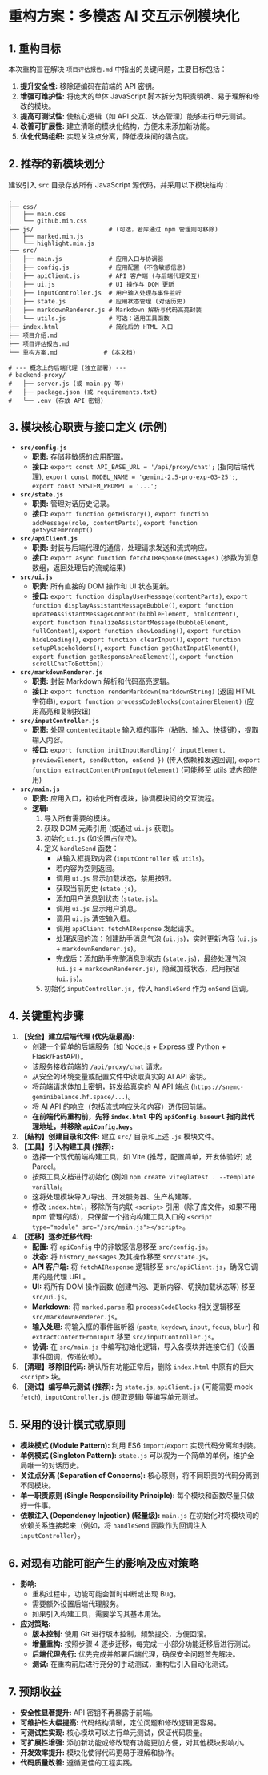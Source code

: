 # 重构方案：多模态 AI 交互示例模块化

## 1. 重构目标

本次重构旨在解决 `项目评估报告.md` 中指出的关键问题，主要目标包括：

1.  **提升安全性:** 移除硬编码在前端的 API 密钥。
2.  **增强可维护性:** 将庞大的单体 JavaScript 脚本拆分为职责明确、易于理解和修改的模块。
3.  **提高可测试性:** 使核心逻辑（如 API 交互、状态管理）能够进行单元测试。
4.  **改善可扩展性:** 建立清晰的模块化结构，方便未来添加新功能。
5.  **优化代码组织:** 实现关注点分离，降低模块间的耦合度。

## 2. 推荐的新模块划分

建议引入 `src` 目录存放所有 JavaScript 源代码，并采用以下模块结构：

```
.
├── css/
│   ├── main.css
│   └── github.min.css
├── js/                     # (可选，若库通过 npm 管理则可移除)
│   ├── marked.min.js
│   └── highlight.min.js
├── src/
│   ├── main.js             # 应用入口与协调器
│   ├── config.js           # 应用配置 (不含敏感信息)
│   ├── apiClient.js        # API 客户端 (与后端代理交互)
│   ├── ui.js               # UI 操作与 DOM 更新
│   ├── inputController.js  # 用户输入处理与事件监听
│   ├── state.js            # 应用状态管理 (对话历史)
│   ├── markdownRenderer.js # Markdown 解析与代码高亮封装
│   └── utils.js            # 可选：通用工具函数
├── index.html              # 简化后的 HTML 入口
├── 项目介绍.md
├── 项目评估报告.md
└── 重构方案.md             # (本文档)

# --- 概念上的后端代理 (独立部署) ---
# backend-proxy/
#   ├── server.js (或 main.py 等)
#   ├── package.json (或 requirements.txt)
#   └── .env (存放 API 密钥)
```

## 3. 模块核心职责与接口定义 (示例)

*   **`src/config.js`**
    *   **职责:** 存储非敏感的应用配置。
    *   **接口:** `export const API_BASE_URL = '/api/proxy/chat';` (指向后端代理), `export const MODEL_NAME = 'gemini-2.5-pro-exp-03-25';`, `export const SYSTEM_PROMPT = '...';`
*   **`src/state.js`**
    *   **职责:** 管理对话历史记录。
    *   **接口:** `export function getHistory()`, `export function addMessage(role, contentParts)`, `export function getSystemPrompt()`
*   **`src/apiClient.js`**
    *   **职责:** 封装与后端代理的通信，处理请求发送和流式响应。
    *   **接口:** `export async function fetchAIResponse(messages)` (参数为消息数组，返回处理后的流或结果)
*   **`src/ui.js`**
    *   **职责:** 所有直接的 DOM 操作和 UI 状态更新。
    *   **接口:** `export function displayUserMessage(contentParts)`, `export function displayAssistantMessageBubble()`, `export function updateAssistantMessageContent(bubbleElement, htmlContent)`, `export function finalizeAssistantMessage(bubbleElement, fullContent)`, `export function showLoading()`, `export function hideLoading()`, `export function clearInput()`, `export function setupPlaceholders()`, `export function getChatInputElement()`, `export function getResponseAreaElement()`, `export function scrollChatToBottom()`
*   **`src/markdownRenderer.js`**
    *   **职责:** 封装 Markdown 解析和代码高亮逻辑。
    *   **接口:** `export function renderMarkdown(markdownString)` (返回 HTML 字符串), `export function processCodeBlocks(containerElement)` (应用高亮和复制按钮)
*   **`src/inputController.js`**
    *   **职责:** 处理 `contenteditable` 输入框的事件（粘贴、输入、快捷键），提取输入内容。
    *   **接口:** `export function initInputHandling({ inputElement, previewElement, sendButton, onSend })` (传入依赖和发送回调), `export function extractContentFromInput(element)` (可能移至 utils 或内部使用)
*   **`src/main.js`**
    *   **职责:** 应用入口，初始化所有模块，协调模块间的交互流程。
    *   **逻辑:**
        1.  导入所有需要的模块。
        2.  获取 DOM 元素引用 (或通过 `ui.js` 获取)。
        3.  初始化 `ui.js` (如设置占位符)。
        4.  定义 `handleSend` 函数：
            *   从输入框提取内容 (`inputController` 或 `utils`)。
            *   若内容为空则返回。
            *   调用 `ui.js` 显示加载状态，禁用按钮。
            *   获取当前历史 (`state.js`)。
            *   添加用户消息到状态 (`state.js`)。
            *   调用 `ui.js` 显示用户消息。
            *   调用 `ui.js` 清空输入框。
            *   调用 `apiClient.fetchAIResponse` 发起请求。
            *   处理返回的流：创建助手消息气泡 (`ui.js`)，实时更新内容 (`ui.js` + `markdownRenderer.js`)。
            *   完成后：添加助手完整消息到状态 (`state.js`)，最终处理气泡 (`ui.js` + `markdownRenderer.js`)，隐藏加载状态，启用按钮 (`ui.js`)。
        5.  初始化 `inputController.js`，传入 `handleSend` 作为 `onSend` 回调。

## 4. 关键重构步骤

1.  **【安全】建立后端代理 (优先级最高):**
    *   创建一个简单的后端服务（如 Node.js + Express 或 Python + Flask/FastAPI）。
    *   该服务接收前端的 `/api/proxy/chat` 请求。
    *   从安全的环境变量或配置文件中读取真实的 AI API 密钥。
    *   将前端请求体加上密钥，转发给真实的 AI API 端点 (`https://snemc-geminibalance.hf.space/...`)。
    *   将 AI API 的响应（包括流式响应头和内容）透传回前端。
    *   **在前端代码重构前，先将 `index.html` 中的 `apiConfig.baseurl` 指向此代理地址，并移除 `apiConfig.key`。**
2.  **【结构】创建目录和文件:** 建立 `src/` 目录和上述 `.js` 模块文件。
3.  **【工具】引入构建工具 (推荐):**
    *   选择一个现代前端构建工具，如 Vite (推荐，配置简单，开发体验好) 或 Parcel。
    *   按照工具文档进行初始化 (例如 `npm create vite@latest . --template vanilla`)。
    *   这将处理模块导入/导出、开发服务器、生产构建等。
    *   修改 `index.html`，移除所有内联 `<script>` 引用（除了库文件，如果不用 npm 管理的话），只保留一个指向构建工具入口的 `<script type="module" src="/src/main.js"></script>`。
4.  **【迁移】逐步迁移代码:**
    *   **配置:** 将 `apiConfig` 中的非敏感信息移至 `src/config.js`。
    *   **状态:** 将 `history_messages` 及其操作移至 `src/state.js`。
    *   **API 客户端:** 将 `fetchAIResponse` 逻辑移至 `src/apiClient.js`，确保它调用的是代理 URL。
    *   **UI:** 将所有 DOM 操作函数 (创建气泡、更新内容、切换加载状态等) 移至 `src/ui.js`。
    *   **Markdown:** 将 `marked.parse` 和 `processCodeBlocks` 相关逻辑移至 `src/markdownRenderer.js`。
    *   **输入处理:** 将输入框的事件监听器 (`paste`, `keydown`, `input`, `focus`, `blur`) 和 `extractContentFromInput` 移至 `src/inputController.js`。
    *   **协调:** 在 `src/main.js` 中编写初始化逻辑，导入各模块并连接它们（设置事件回调，传递依赖）。
5.  **【清理】移除旧代码:** 确认所有功能正常后，删除 `index.html` 中原有的巨大 `<script>` 块。
6.  **【测试】编写单元测试 (推荐):** 为 `state.js`, `apiClient.js` (可能需要 mock `fetch`), `inputController.js` (提取逻辑) 等编写单元测试。

## 5. 采用的设计模式或原则

*   **模块模式 (Module Pattern):** 利用 ES6 `import`/`export` 实现代码分离和封装。
*   **单例模式 (Singleton Pattern):** `state.js` 可以视为一个简单的单例，维护全局唯一的对话历史。
*   **关注点分离 (Separation of Concerns):** 核心原则，将不同职责的代码分离到不同模块。
*   **单一职责原则 (Single Responsibility Principle):** 每个模块和函数尽量只做好一件事。
*   **依赖注入 (Dependency Injection) (轻量级):** `main.js` 在初始化时将模块间的依赖关系连接起来（例如，将 `handleSend` 函数作为回调注入 `inputController`）。

## 6. 对现有功能可能产生的影响及应对策略

*   **影响:**
    *   重构过程中，功能可能会暂时中断或出现 Bug。
    *   需要额外设置后端代理服务。
    *   如果引入构建工具，需要学习其基本用法。
*   **应对策略:**
    *   **版本控制:** 使用 Git 进行版本控制，频繁提交，方便回滚。
    *   **增量重构:** 按照步骤 4 逐步迁移，每完成一小部分功能迁移后进行测试。
    *   **后端代理先行:** 优先完成并部署后端代理，确保安全问题首先解决。
    *   **测试:** 在重构前后进行充分的手动测试，重构后引入自动化测试。

## 7. 预期收益

*   **安全性显著提升:** API 密钥不再暴露于前端。
*   **可维护性大幅提高:** 代码结构清晰，定位问题和修改逻辑更容易。
*   **可测试性实现:** 核心模块可以进行单元测试，保证代码质量。
*   **可扩展性增强:** 添加新功能或修改现有功能更加方便，对其他模块影响小。
*   **开发效率提升:** 模块化使得代码更易于理解和协作。
*   **代码质量改善:** 遵循更佳的工程实践。